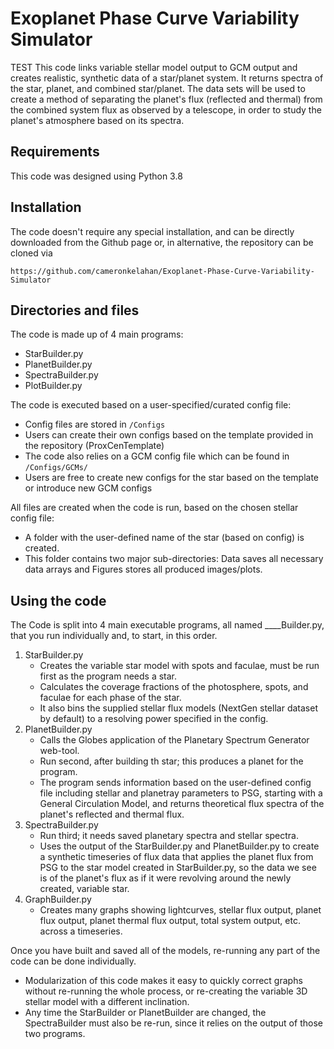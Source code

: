 # Exoplanet Phase Curve Variability Simulator

TEST This code links variable stellar model output to GCM output and creates realistic, synthetic data of a star/planet system. It returns spectra of the star, planet, and combined star/planet. The data sets will be used to create a method of separating the planet's flux (reflected and thermal) from the combined system flux as observed by a telescope, in order to study the planet's atmosphere based on its spectra.


## Requirements

This code was designed using Python 3.8

## Installation

The code doesn't require any special installation, and can be directly downloaded from the Github page or, in alternative, the repository can be cloned via

    https://github.com/cameronkelahan/Exoplanet-Phase-Curve-Variability-Simulator

    
## Directories and files

The code is made up of 4 main programs:
* StarBuilder.py
* PlanetBuilder.py
* SpectraBuilder.py
* PlotBuilder.py

The code is executed based on a user-specified/curated config file:
* Config files are stored in `/Configs`
* Users can create their own configs based on the template provided in the repository (ProxCenTemplate)
* The code also relies on a GCM config file which can be found in `/Configs/GCMs/`
* Users are free to create new configs for the star based on the template or introduce new GCM configs

All files are created when the code is run, based on the chosen stellar config file:
* A folder with the user-defined name of the star (based on config) is created.
* This folder contains two major sub-directories: Data saves all necessary data arrays and Figures stores all produced images/plots.


## Using the code

The Code is split into 4 main executable programs, all named ____Builder.py, that you run individually and, to start, in this order.

1. StarBuilder.py
   - Creates the variable star model with spots and faculae, must be run first as the program needs a star.
   - Calculates the coverage fractions of the photosphere, spots, and faculae for each phase of the star.
   - It also bins the supplied stellar flux models (NextGen stellar dataset by default) to a resolving power specified in the config.
2. PlanetBuilder.py
   - Calls the Globes application of the Planetary Spectrum Generator web-tool.
   - Run second, after building th star; this produces a planet for the program.
   - The program sends information based on the user-defined config file including stellar and planetray parameters to PSG, starting with a General Circulation Model, and returns theoretical flux spectra of the planet's reflected and thermal flux.
3. SpectraBuilder.py
   - Run third; it needs saved planetary spectra and stellar spectra.
   - Uses the output of the StarBuilder.py and PlanetBuilder.py to create a synthetic timeseries of flux data that applies the planet flux from PSG to the star model created in StarBuilder.py, so the data we see is of the planet's flux as if it were revolving around the newly created, variable star.
4. GraphBuilder.py
   - Creates many graphs showing lightcurves, stellar flux output, planet flux output, planet thermal flux output, total system output, etc. across a timeseries.

Once you have built and saved all of the models, re-running any part of the code can be done individually.
* Modularization of this code makes it easy to quickly correct graphs without re-running the whole process, or re-creating the variable 3D stellar model with a different inclination.
* Any time the StarBuilder or PlanetBuilder are changed, the SpectraBuilder must also be re-run, since it relies on the output of those two programs.



<!-- ## Output files

## References
<a id="1">[1]</a> 
Caldiroli, A., Haardt, F., Gallo, E., Spinelli, R., Malsky, I., Rauscher, E., 2021, "Irradiation-driven escape of primordial planetary atmospheres I. The ATES photoionization hydrodynamics code", arXiv:2106.10294
 -->
